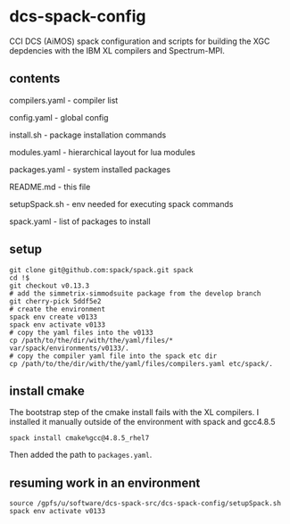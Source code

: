 # dcs-spack-config
CCI DCS (AiMOS) spack configuration and scripts for building the XGC depdencies
with the IBM XL compilers and Spectrum-MPI.

## contents

compilers.yaml - compiler list

config.yaml - global config

install.sh - package installation commands

modules.yaml - hierarchical layout for lua modules

packages.yaml - system installed packages

README.md - this file

setupSpack.sh - env needed for executing spack commands

spack.yaml - list of packages to install

## setup

```
git clone git@github.com:spack/spack.git spack
cd !$
git checkout v0.13.3
# add the simmetrix-simmodsuite package from the develop branch
git cherry-pick 5ddf5e2
# create the environment
spack env create v0133
spack env activate v0133
# copy the yaml files into the v0133
cp /path/to/the/dir/with/the/yaml/files/* var/spack/environments/v0133/.
# copy the compiler yaml file into the spack etc dir
cp /path/to/the/dir/with/the/yaml/files/compilers.yaml etc/spack/.
```

## install cmake

The bootstrap step of the cmake install fails with the XL compilers.  I
installed it manually outside of the environment with spack and gcc4.8.5 

```
spack install cmake%gcc@4.8.5_rhel7
```

Then added the path to `packages.yaml`.

## resuming work in an environment

```
source /gpfs/u/software/dcs-spack-src/dcs-spack-config/setupSpack.sh
spack env activate v0133
```

